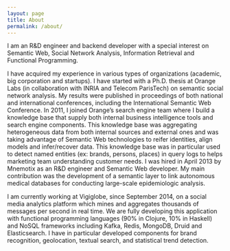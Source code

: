 ```yaml
---
layout: page
title: About
permalink: /about/
---
```


I am an R&D engineer and backend developer with a special interest on Semantic Web, Social Network Analysis, Information Retrieval and Functional Programming.

I have acquired my experience in various types of organizations (academic, big corporation and startups). I have started with a Ph.D. thesis at Orange Labs (in collaboration with INRIA and Telecom ParisTech) on semantic social network analysis. My results were published in proceedings of both national and international conferences, including the International Semantic Web Conference. In 2011, I joined Orange’s search engine team where I build a knowledge base that supply both internal business intelligence tools and search engine components. This knowledge base was aggregating heterogeneous data from both internal sources and external ones and was taking advantage of Semantic Web technologies to reifer identities, align models and infer/recover data. This knowledge base was in particular used to detect named entities (ex: brands, persons, places) in query logs to helps marketing team understanding customer needs. I was hired in April 2013 by Mnemotix as an R&D engineer and Semantic Web developer. My main contribution was the development of a semantic layer to link autonomous medical databases for conducting large-scale epidemiologic analysis. 

I am currently working at Vigiglobe, since September 2014, on a social media analytics platform which mines and aggregates thousands of messages per second in real time. We are fully developing this application with functional programming languages (90% in Clojure, 10% in Haskell) and NoSQL frameworks including Kafka, Redis, MongoDB, Druid and Elasticsearch. I have in particular developed components for brand recognition, geolocation, textual search, and statistical trend detection.
